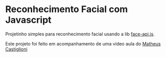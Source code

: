 # Reconhecimento Facial com Javascript

Projetinho simples para reconhecimento facial usando a lib [face-api.js](https://github.com/justadudewhohacks/face-api.js).

Este projeto foi feito em acompanhamento de uma vídeo aula do [Matheus Castiglioni](https://www.youtube.com/watch?v=aGecIY04ymQ)